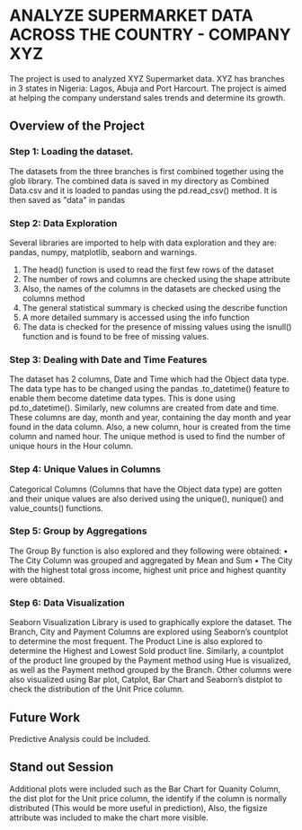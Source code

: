 # ANALYZE SUPERMARKET DATA ACROSS THE COUNTRY - COMPANY XYZ
The project is used to analyzed XYZ Supermarket data. XYZ has branches in 3 states in Nigeria: Lagos, Abuja and Port Harcourt. The project is aimed at helping the company understand sales trends and determine its growth.

## Overview of the Project

### Step 1: Loading the dataset.
The datasets from the three branches is first combined together using the glob library.
The combined data is saved in my directory as Combined Data.csv and it is loaded to pandas using the pd.read_csv() method. It is then saved as "data" in pandas

### Step 2: Data Exploration
Several libraries are imported to help with data exploration and they are: pandas, numpy, matplotlib, seaborn and warnings. 
1.	The head() function is used to read the first few rows of the dataset
2.	The number of rows and columns are checked using the shape attribute
3.	Also, the names of the columns in the datasets are checked using the columns method
4.	The general statistical summary is checked using the describe function
5.	A more detailed summary is accessed using the info function
6.	The data is checked for the presence of missing values using the isnull() function and is found to be free of missing values.

### Step 3: Dealing with Date and Time Features
The dataset has 2 columns, Date and Time which had the Object data type. The data type has to be changed using the  pandas .to_datetime() feature to enable them become datetime data types. This  is done using pd.to_datetime().
Similarly, new columns are created from date and time. These columns are day, month and year, containing the day month and year found in the data column. Also, a new column, hour is created from the time column and named hour.
The unique method is used to find the number of unique hours in the Hour column.

### Step 4: Unique Values in Columns
Categorical Columns (Columns that have the Object data type) are gotten and their unique values are also derived using the unique(), nunique() and value_counts() functions. 

### Step 5: Group by Aggregations
The Group By function is also explored and they following were obtained:
•	The City Column was grouped and aggregated by Mean and Sum
•	The City with the highest total gross income, highest unit price and highest quantity were obtained.

### Step 6: Data Visualization
Seaborn Visualization Library is used to graphically explore the dataset. The Branch, City and Payment Columns are explored using Seaborn’s countplot to determine the most frequent.  The Product Line is also explored to determine the Highest and Lowest Sold product line.
Similarly, a countplot of the product line grouped by the Payment method using Hue is visualized, as well as the Payment method grouped by the Branch. Other columns were also visualized using Bar plot, Catplot, Bar Chart and Seaborn’s distplot to check the distribution of the Unit Price column.

## Future Work
Predictive Analysis could be included.

## Stand out Session
Additional plots were included such as the Bar Chart for Quanity Column, the dist plot for the Unit price column, the identify if the column is normally distributed (This would be more useful in prediction), Also, the figsize attribute was included to make the chart more visible.

